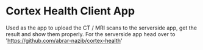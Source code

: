 # Cortex Health Client App

Used as the app to upload the CT / MRI scans to the serverside app, get the result and show them properly. For the serverside app head over to 'https://github.com/abrar-nazib/cortex-health'

 
